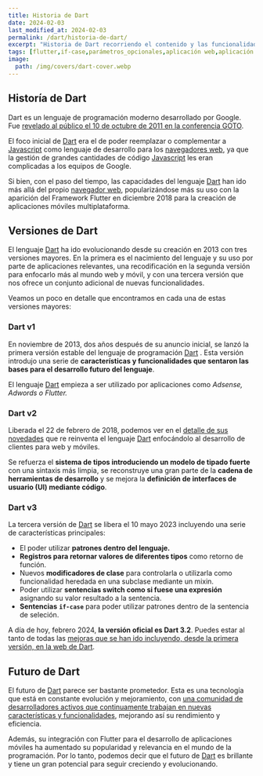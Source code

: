 ```yaml
---
title: Historia de Dart
date: 2024-02-03
last_modified_at: 2024-02-03
permalink: /dart/historia-de-dart/
excerpt: "Historia de Dart recorriendo el contenido y las funcionalidades de sus versiones desde los inicios hasta la versión 3.2 actual incluyendo la integración con Flutter."
tags: [flutter,if-case,parámetros_opcionales,aplicación web,aplicación móvil,javascript]
image:
  path: /img/covers/dart-cover.webp
---
```


## Historía de Dart


Dart es un lenguaje de programación moderno desarrollado por Google. Fue [revelado al público el 10 de octubre de 2011 en la conferencia GOTO](https://gotocon.com/aarhus-2011/presentation/Opening%20Keynote:%20Dart,%20a%20new%20programming%20language%20for%20structured%20web%20programming). 


El foco inicial de [Dart](https://www.manualweb.net/dart/) era el de poder reemplazar o complementar a [Javascript](https://www.manualweb.net/javascript/) como lenguaje de desarrollo para los [navegadores web](https://www.ayudaenlaweb.com/navegadores/), ya que la gestión de grandes cantidades de código [Javascript](https://www.manualweb.net/javascript/) les eran complicadas a los equipos de Google.


Si bien, con el paso del tiempo, las capacidades del lenguaje [Dart](https://www.manualweb.net/dart/) han ido más allá del propio [navegador web](https://www.ayudaenlaweb.com/navegadores/), popularizándose más su uso con la aparición del Framework Flutter en diciembre 2018 para la creación de aplicaciones móviles multiplataforma.


## Versiones de Dart


El lenguaje [Dart](https://www.manualweb.net/dart/) ha ido evolucionando desde su creación en 2013 con tres versiones mayores. En la primera es el nacimiento del lenguaje y su uso por parte de aplicaciones relevantes, una recodificación en la segunda versión para enfocarlo más al mundo web y móvil, y con una tercera versión que nos ofrece un conjunto adicional de nuevas funcionalidades.


Veamos un poco en detalle que encontramos en cada una de estas versiones mayores:


### Dart v1


En noviembre de 2013, dos años después de su anuncio inicial, se lanzó la primera versión estable del lenguaje de programación [Dart](https://www.manualweb.net/dart/) . Esta versión introdujo una serie de **características y funcionalidades que sentaron las bases para el desarrollo futuro del lenguaje**.


El lenguaje [Dart](https://www.manualweb.net/dart/)  empieza a ser utilizado por aplicaciones como _Adsense, Adwords o Flutter._


### Dart v2


Liberada el 22 de febrero de 2018, podemos ver en el [detalle de sus novedades](https://medium.com/dartlang/announcing-dart-2-80ba01f43b6) que re reinventa el lenguaje [Dart](https://www.manualweb.net/dart/)  enfocándolo al desarrollo de clientes para web y móviles.


Se refuerza el **sistema de tipos introduciendo un modelo de tipado fuerte** con una sintaxis más limpia, se reconstruye una gran parte de la **cadena de herramientas de desarrollo** y se mejora la **definición de interfaces de usuario (UI) mediante código**.


### Dart v3


La tercera versión de [Dart](https://www.manualweb.net/dart/)  se libera el 10 mayo 2023 incluyendo una serie de características principales:

- El poder utilizar **patrones dentro del lenguaje.**
- **Registros para retornar valores de diferentes tipos** como retorno de función.
- Nuevos **modificadores de clase** para controlarla o utilizarla como funcionalidad heredada en una subclase mediante un mixin.
- Poder utilizar **sentencias switch como si fuese una expresión** asignando su valor resultado a la sentencia.
- **Sentencias** **`if-case`** para poder utilizar patrones dentro de la sentencia de seleción.

A día de hoy, febrero 2024, **la versión oficial es Dart 3.2**. Puedes estar al tanto de todas las [mejoras que se han ido incluyendo, desde la primera versión, en la web de Dart](https://dart.dev/guides/language/evolution).


## Futuro de Dart


El futuro de [Dart](https://www.manualweb.net/dart/) parece ser bastante prometedor. Esta es una tecnología que está en constante evolución y mejoramiento, con [una comunidad de desarrolladores activos que continuamente trabajan en nuevas características y funcionalidades](https://dart.dev/community), mejorando así su rendimiento y eficiencia.


Además, su integración con Flutter para el desarrollo de aplicaciones móviles ha aumentado su popularidad y relevancia en el mundo de la programación. Por lo tanto, podemos decir que el futuro de [Dart](https://www.manualweb.net/dart/) es brillante y tiene un gran potencial para seguir creciendo y evolucionando.

